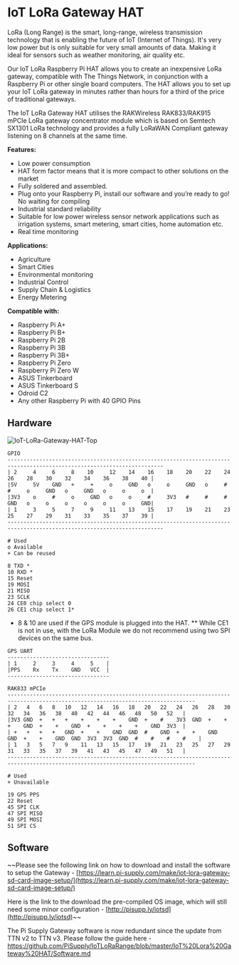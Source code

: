 # IoT LoRa Gateway HAT
LoRa (Long Range) is the smart, long-range, wireless transmission technology that is enabling the future of
IoT (Internet of Things). It's very low power but is only suitable for very small amounts of data. Making it
ideal for sensors such as weather monitoring, air quality etc.

Our IoT LoRa Raspberry Pi HAT allows you to create an inexpensive LoRa gateway, compatible with The
Things Network, in conjunction with a Raspberry Pi or other single board computers. The HAT allows you to
set up your IoT LoRa gateway in minutes rather than hours for a third of the price of traditional gateways.

The IoT LoRa Gateway HAT utilises the RAKWireless RAK833/RAK915 mPCIe LoRa gateway concentrator
module which is based on Semtech SX1301 LoRa technology and provides a fully LoRaWAN Compliant
gateway listening on 8 channels at the same time.

**Features:**
* Low power consumption
* HAT form factor means that it is more
compact to other solutions on the market
* Fully soldered and assembled.
* Plug onto your Raspberry Pi, install
our software and you’re ready to
go! No waiting for compiling
* Industrial standard reliability
* Suitable for low power wireless sensor
network applications such as irrigation
systems, smart metering, smart cities,
home automation etc.
* Real time monitoring

**Applications:**
* Agriculture
* Smart Cities
* Environmental monitoring
* Industrial Control
* Supply Chain & Logistics
* Energy Metering

**Compatible with:**
* Raspberry Pi A+
* Raspberry Pi B+
* Raspberry Pi 2B
* Raspberry Pi 3B
* Raspberry Pi 3B+
* Raspberry Pi Zero
* Raspberry Pi Zero W
* ASUS Tinkerboard
* ASUS Tinkerboard S
* Odroid C2
* Any other Raspberry Pi with 40 GPIO Pins

## Hardware
![IoT-LoRa-Gateway-HAT-Top](https://user-images.githubusercontent.com/1878314/57860384-b7bb3f80-77ec-11e9-8ae0-2a91bca9f24a.png)

```text
GPIO
-----------------------------------------------------------------------------------------------------------------------
| 2     4     6     8    10     12    14    16    18    20    22    24    26    28    30    32    34    36    38    40 |
|5V     5V    GND   +     +     o     GND   o     o     GND   o     #     #     o     GND   o     GND   o     o     o  |
|3V3    o     #     o     GND   o     o     #     3V3   #     #     #     GND   o     o     o     o     o     o     GND|
| 1     3     5     7     9     11    13    15    17    19    21    23    25    27    29    31    33    35    37    39 |
-----------------------------------------------------------------------------------------------------------------------

# Used
o Available
+ Can be reused

8 TXD *
10 RXD *
15 Reset
19 MOSI
21 MISO
23 SCLK
24 CE0 chip select 0
26 CE1 chip select 1*

```
* 8 & 10 are used if the GPS module is plugged into the HAT.
** While CE1 is not in use, with the LoRa Module we do not recommend using two SPI devices on the same bus.

```text
GPS UART
--------------------------------
| 1     2     3     4     5    |
|PPS    Rx    Tx    GND   VCC  |
--------------------------------
```

```text
RAK833 mPCIe
---------------------------------------------------------------------------------------------------------------------------------
| 2   4   6   8   10   12   14   16   18   20   22   24   26   28   30   32   34   36   38   40   42   44   46   48   50   52   |
|3V3 GND  +   +   +    +    +    +    GND  +    #    3V3  GND  +    +    +    GND  +    +    GND  +    +    +    +    GND  3V3  |
| +   +   +   +   GND  +    +    GND  GND  #    GND  +    +    GND  GND  +    +    GND  GND  3V3  3V3  GND  #    #    #    #    |
| 1   3   5   7   9    11   13   15   17   19   21   23   25   27   29   31   33   35   37   39   41   43   45   47   49   51   |
---------------------------------------------------------------------------------------------------------------------------------

# Used
+ Unavailable

19 GPS PPS
22 Reset
45 SPI CLK
47 SPI MISO
49 SPI MOSI
51 SPI CS

```

## Software
~~Please see the following link on how to download and install the software to setup the Gateway - [https://learn.pi-supply.com/make/iot-lora-gateway-sd-card-image-setup/](https://learn.pi-supply.com/make/iot-lora-gateway-sd-card-image-setup/)

Here is the link to the download the pre-compiled OS image, which will still need some minor configuration - [http://pisupp.ly/iotsd](http://pisupp.ly/iotsd)~~

The Pi Supply Gateway software is now redundant since the update from TTN v2 to TTN v3. Please follow the guide here - https://github.com/PiSupply/IoTLoRaRange/blob/master/IoT%20Lora%20Gateway%20HAT/Software.md
